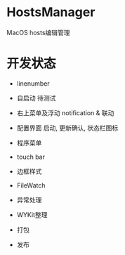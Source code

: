 # HostsManager
MacOS hosts编辑管理

# 开发状态

* linenumber
* 自启动  待测试
* 右上菜单及浮动  notification & 联动
* 配置界面 启动, 更新确认, 状态栏图标
* 程序菜单
* touch bar
* 边框样式

* FileWatch
* 异常处理
* WYKit整理

* 打包
* 发布
